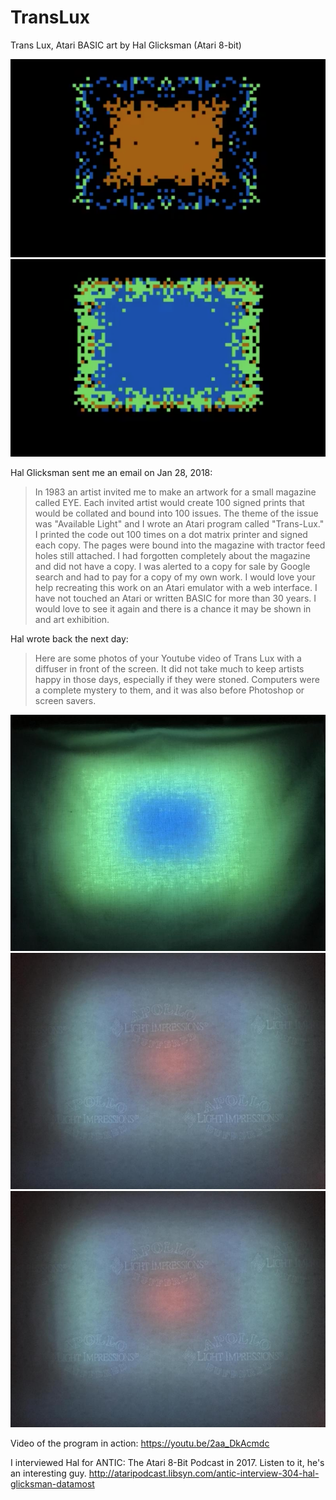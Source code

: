 # TransLux
Trans Lux, Atari BASIC art by Hal Glicksman (Atari 8-bit)

![screenshot](screenshot1.png)
![screenshot](screenshot2.png)

Hal Glicksman sent me an email on Jan 28, 2018:

>In 1983 an artist invited me to make an artwork for a small magazine called EYE. Each invited artist would create 100 signed prints that would be collated and bound into 100 issues. The theme of the issue was "Available Light" and I wrote an Atari program called "Trans-Lux." I printed the code out 100 times on a dot matrix printer and signed each copy. The pages were bound into the magazine with tractor feed holes still attached. I had forgotten completely about the magazine and did not have a copy. I was alerted to a copy for sale by Google search and had to pay for a copy of my own work.
>I would love your help recreating this work on an Atari emulator with a web interface. I have not touched an Atari or written BASIC for more than 30 years. I would love to see it again and there is a chance it may be shown in and art exhibition.

Hal wrote back the next day:

>Here are some photos of your Youtube video of Trans Lux with a diffuser in front of the screen. It did not take much to keep artists happy in those days, especially if they were stoned. Computers were a complete mystery to them, and it was also before Photoshop or screen savers.

![photo](photo1.jpg)
![photo](photo2.jpg)
![photo](photo2.jpg)

Video of the program in action: https://youtu.be/2aa_DkAcmdc

I interviewed Hal for ANTIC: The Atari 8-Bit Podcast in 2017. Listen to it, he's an interesting guy. http://ataripodcast.libsyn.com/antic-interview-304-hal-glicksman-datamost
